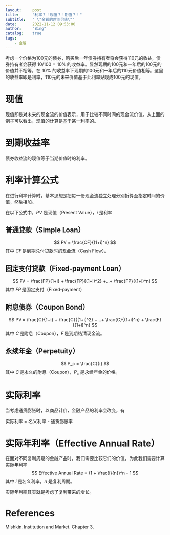 ```yaml
---
layout:     post
title:      "利率？！现值？！期值？！"
subtitle:   " \"金钱的时间价值\""
date:       2022-11-12 09:53:00
author:     "Bing"
catalog:    true
tags:
    - 金融
---
```


考虑一个价格为100元的债券，购买后一年债券持有者将会获得110元的收益，债券持有者会获得 $10 / 100 = 10\%$ 的收益率。显然现期的100元和一年后的100元的价值并不相等，在 $10\%$ 的收益率下现期的100元和一年后的110元价值相等。这里的收益率即是利率，110元的未来价值基于此利率贴现成100元的现值。

# 现值
现值即是对未来的现金流的价值表示，用于比较不同时间的现金流价值。从上面的例子可以看出，现值的计算是基于某一利率的。

# 到期收益率
债券收益流的现值等于当期价值时的利率。

# 利率计算公式
在进行利率计算时，基本思想是把每一份现金流独立处理分别折算至指定时间的价值，然后相加。

在以下公式中，$PV$ 是现值（Present Value），$i$ 是利率
## 普通贷款（Simple Loan）
$$
    PV = \frac{CF}{(1+i)^n}
$$
其中 $CF$ 是到期兑付贷款时的现金流（Cash Flow）。

## 固定支付贷款（Fixed-payment Loan）
$$
    PV = \frac{FP}{1+i} + \frac{FP}{(1+i)^2} +...+ \frac{FP}{(1+i)^n}
$$
其中 $FP$ 是固定支付（Fixed-payment）

## 附息债券（Coupon Bond）
$$
    PV = \frac{C}{1+i} + \frac{C}{(1+i)^2} +...+ \frac{C}{(1+i)^n} + \frac{F}{(1+i)^n}
$$
其中 $C$ 是附息（Coupon），$F$ 是到期结清现金流。

## 永续年金（Perpetuity）
$$
   P_c = \frac{C}{i}
$$
其中 $C$ 是永久的附息（Coupon），$P_c$ 是永续年金的价格。

# 实际利率
当考虑通货膨胀时，以商品计价，金融产品的利率会改变，有

实际利率 = 名义利率 - 通货膨胀率

# 实际年利率（Effective Annual Rate）
在面对不同复利周期的金融产品时，我们需要比较它们的价值，为此我们需要计算实际年利率
$$
    Effective Annual Rate = (1 + \frac{i}{n})^n - 1
$$
其中 $i$ 是名义利率，$n$ 是复利周期。

实际年利率其实就是考虑了复利带来的增长。

# References
Mishkin. Institution and Market. Chapter 3.
